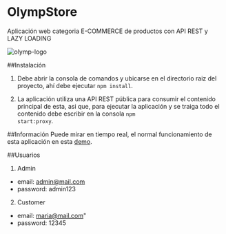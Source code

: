 # OlympStore

Aplicación web categoria E-COMMERCE de productos con API REST y LAZY LOADING

![olymp-logo](https://user-images.githubusercontent.com/71235288/202929889-cc1a2083-38d3-4d0b-a5e2-5c5ba0f29c51.png)

##Instalación

1. Debe abrir la consola de comandos y ubicarse en el directorio raiz del proyecto, ahí debe ejecutar <code>npm install</code>.

2. La aplicación utiliza una API REST pública para consumir el contenido principal de esta, asi que, para ejecutar la aplicación y se traiga todo el contenido
   debe escribir en la consola <code>npm start:proxy</code>.

##Información
Puede mirar en tiempo real, el normal funcionamiento de esta aplicación en esta [demo][site].

[site]: https://calm-mandazi-cb4160.netlify.app/home


##Usuarios

1. Admin
- email: admin@mail.com
- password: admin123

2. Customer
- email: maria@mail.com"
- password: 12345
